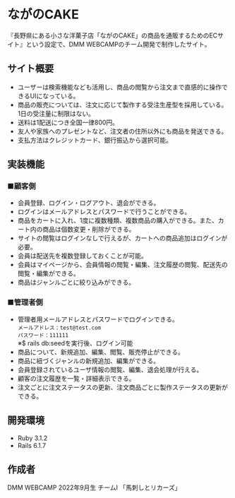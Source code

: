 # ながのCAKE

『長野県にある小さな洋菓子店「ながのCAKE」の商品を通販するためのECサイト』という設定で、DMM WEBCAMPのチーム開発で制作したサイト。

## サイト概要

* ユーザーは検索機能なども活用し、商品の閲覧から注文まで直感的に操作できるUIになっている。
* 商品の販売については、注文に応じて製作する受注生産型を採用している。1日の受注量に制限はない。
* 送料は1配送につき全国一律800円。
* 友人や家族へのプレゼントなど、注文者の住所以外にも商品を発送できる。
* 支払方法はクレジットカード、銀行振込から選択可能。

## 実装機能
### ■顧客側
* 会員登録、ログイン・ログアウト、退会ができる。
* ログインはメールアドレスとパスワードで行うことができる。
* 商品をカートに入れ、1度に複数種類、複数商品の購入ができる。また、カート内の商品は個数変更・削除ができる。
* サイトの閲覧はログインなしで行えるが、カートへの商品追加はログインが必要。
* 会員は配送先を複数登録しておくことが可能。
* 会員はマイページから、会員情報の閲覧・編集、注文履歴の閲覧、配送先の閲覧・編集ができる。
* 商品はジャンルごとに絞り込みができる。

### ■管理者側
* 管理者用メールアドレスとパスワードでログインできる。  
`メールアドレス：test@test.com`  
`パスワード：111111`  
※$ rails db:seedを実行後、ログイン可能
* 商品について、新規追加、編集、閲覧、販売停止ができる。
* 商品に紐づくジャンルの新規追加、編集ができる。
* 会員登録されているユーザ情報の閲覧、編集、退会処理が行える。
* 顧客の注文履歴を一覧・詳細表示できる。
* 注文ごとに注文ステータスの更新、注文商品ごとに製作ステータスの更新ができる。

## 開発環境
* Ruby 3.1.2
* Rails 6.1.7

## 作成者

DMM WEBCAMP 2022年9月生 チームI 「馬刺しとリカーズ」
